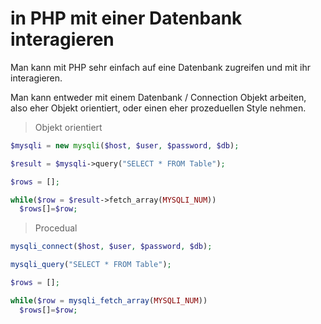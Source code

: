 # in PHP mit einer Datenbank interagieren

Man kann mit PHP sehr einfach auf eine Datenbank zugreifen und mit ihr interagieren.

Man kann entweder mit einem Datenbank / Connection Objekt arbeiten, also eher Objekt orientiert, oder einen eher prozeduellen Style nehmen.


> Objekt orientiert

```php
$mysqli = new mysqli($host, $user, $password, $db);

$result = $mysqli->query("SELECT * FROM Table");

$rows = [];

while($row = $result->fetch_array(MYSQLI_NUM))
  $rows[]=$row;
```

> Procedual

```php
mysqli_connect($host, $user, $password, $db);

mysqli_query("SELECT * FROM Table");

$rows = [];

while($row = mysqli_fetch_array(MYSQLI_NUM))
  $rows[]=$row;
```
